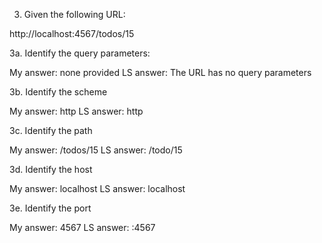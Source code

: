 3. Given the following URL:

http://localhost:4567/todos/15

3a. Identify the query parameters:

My answer: none provided
LS answer: The URL has no query parameters

3b. Identify the scheme

My answer: http
LS answer: http

3c. Identify the path

My answer: /todos/15
LS answer: /todo/15

3d. Identify the host

My answer: localhost
LS answer: localhost

3e. Identify the port

My answer: 4567
LS answer: :4567